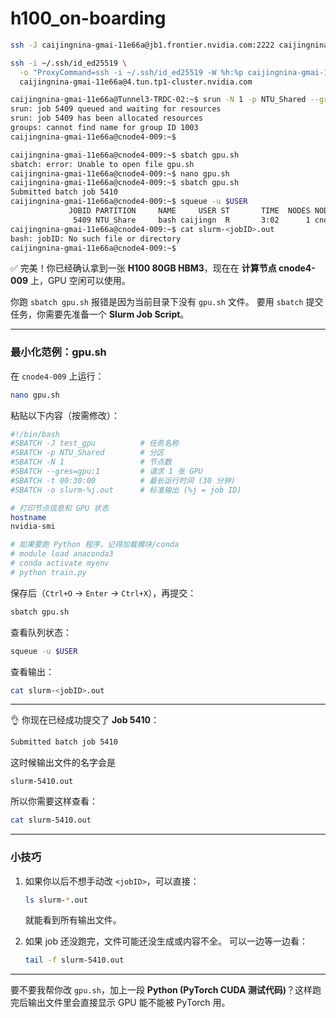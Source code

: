 # h100_on-boarding

```bash
ssh -J caijingnina-gmai-11e66a@jb1.frontier.nvidia.com:2222 caijingnina-gmai-11e66a@4.tun.tp1-cluster.nvidia.com
```


```bash
ssh -i ~/.ssh/id_ed25519 \
  -o "ProxyCommand=ssh -i ~/.ssh/id_ed25519 -W %h:%p caijingnina-gmai-11e66a@jb1.frontier.nvidia.com -p 2222" \
  caijingnina-gmai-11e66a@4.tun.tp1-cluster.nvidia.com
```

```bash
caijingnina-gmai-11e66a@Tunnel3-TRDC-02:~$ srun -N 1 -p NTU_Shared --gres=gpu:1 --pty /bin/bash
srun: job 5409 queued and waiting for resources
srun: job 5409 has been allocated resources
groups: cannot find name for group ID 1003
caijingnina-gmai-11e66a@cnode4-009:~$
```
```bash
caijingnina-gmai-11e66a@cnode4-009:~$ sbatch gpu.sh
sbatch: error: Unable to open file gpu.sh
caijingnina-gmai-11e66a@cnode4-009:~$ nano gpu.sh
caijingnina-gmai-11e66a@cnode4-009:~$ sbatch gpu.sh
Submitted batch job 5410
caijingnina-gmai-11e66a@cnode4-009:~$ squeue -u $USER
             JOBID PARTITION     NAME     USER ST       TIME  NODES NODELIST(REASON)
              5409 NTU_Share     bash caijingn  R       3:02      1 cnode4-009
caijingnina-gmai-11e66a@cnode4-009:~$ cat slurm-<jobID>.out
bash: jobID: No such file or directory
caijingnina-gmai-11e66a@cnode4-009:~$
```

✅ 完美！你已经确认拿到一张 **H100 80GB HBM3**，现在在 **计算节点 cnode4-009** 上，GPU 空闲可以使用。

你跑 `sbatch gpu.sh` 报错是因为当前目录下没有 `gpu.sh` 文件。
要用 `sbatch` 提交任务，你需要先准备一个 **Slurm Job Script**。

---

### 最小化范例：gpu.sh

在 `cnode4-009` 上运行：

```bash
nano gpu.sh
```

粘贴以下内容（按需修改）：

```bash
#!/bin/bash
#SBATCH -J test_gpu          # 任务名称
#SBATCH -p NTU_Shared        # 分区
#SBATCH -N 1                 # 节点数
#SBATCH --gres=gpu:1         # 请求 1 张 GPU
#SBATCH -t 00:30:00          # 最长运行时间 (30 分钟)
#SBATCH -o slurm-%j.out      # 标准输出 (%j = job ID)

# 打印节点信息和 GPU 状态
hostname
nvidia-smi

# 如果要跑 Python 程序，记得加载模块/conda
# module load anaconda3
# conda activate myenv
# python train.py
```

保存后（`Ctrl+O` → `Enter` → `Ctrl+X`），再提交：

```bash
sbatch gpu.sh
```

查看队列状态：

```bash
squeue -u $USER
```

查看输出：

```bash
cat slurm-<jobID>.out
```

---

👌 你现在已经成功提交了 **Job 5410**：

```bash
Submitted batch job 5410
```

这时候输出文件的名字会是

```
slurm-5410.out
```

所以你需要这样查看：

```bash
cat slurm-5410.out
```

---

### 小技巧

1. 如果你以后不想手动改 `<jobID>`，可以直接：

   ```bash
   ls slurm-*.out
   ```

   就能看到所有输出文件。

2. 如果 job 还没跑完，文件可能还没生成或内容不全。
   可以一边等一边看：

   ```bash
   tail -f slurm-5410.out
   ```

---

要不要我帮你改 `gpu.sh`，加上一段 **Python (PyTorch CUDA 测试代码)**？这样跑完后输出文件里会直接显示 GPU 能不能被 PyTorch 用。

